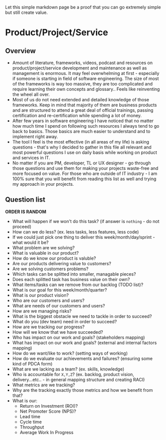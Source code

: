 Let this simple markdown page be a proof that you can go extremely simple but still create value.
# Product/Project/Service
## Overview
- Amount of literature, frameworks, videos, podcast and resources on product/project/service development and maintenance as well as management is enormous. It may feel overwhelming at first - especially if someone is starting in field of software engineering. The size of most of the frameworks is way too massive, they are too complicated and require learning their own concepts and glossary.. Feels like reinventing the wheel all over.
- Most of us do not need extended and detailed knowledge of those frameworks. Keep in mind that majority of them are business products and are structured to attend a great deal of official trainings, passing certification and re-certification while spending a lot of money.  
- After few years in software engineering I have noticed that no matter how much time I spend on following such resources I always tend to go back to basics. Those basics are much easier to understand and to implement right away.  
- The tool I feel is the most effective (in all areas of my life) is asking questions - that's why I decided to gather in this file all relevant and most powerful questions I use on daily basis while working on product and services in IT.
- No matter if you are PM, developer, TL or UX designer - go through those questions and use them for making your projects waste-free and more focused on value. 
For those who are outside of IT industry - I am 100% sure that you will benefit from reading this list as well and trying my approach in your projects.
## Question list
**ORDER IS RANDOM**
-  What will happen if we won't do this task? (if answer is `nothing` - do not proceed)
- How can we do less? (ex. less tasks, less features, less code)
- If we could just pick one thing to deliver this week/month/day/sprint - what would it be?
- What problem are we solving?
- What is valuable in our product?
- How do we know our product is valuble?
- Are our products delivering value to customers?
- Are we solving customers problems?
- Which tasks can be splitted into smaller, managable pieces?
- Does each splitted task has business value on their own?
- What items/tasks can we remove from our backlog (TODO list)?
- What is our goal for this week/month/quarter?
- What is our product vision?
- Who are our customers and users? 
- What are needs of our customers and users?
- How are we managing risks?
- What is the biggest obstacle we need to tackle in order to succeed?
- What do you (dev team) need in order to succeed?
- How are we tracking our progress?
- How will we know that we have succeeded?
- Who has impact on our work and goals? (stakeholders mapping)
- What has impact on our work and goals? (external and internal factors mapping)
- How do we want/like to work? (setting ways of working)
- How do we evaluate our achievements and failures? (ensuring some kind of PDCA form)
- What are we lacking as a team? (ex. skills, knowledge)
- Who is accountable for `X,Y,Z`? (ex. backlog, product vision, delivery...etc.. - in general mapping structure and creating RACI)
- What metrics are we tracking?
- Why are the tracking exactly those metrics and how we benefit from that?
- What is our:
    - Return on Investment (ROI)?
    - Net Promoter Score (NPS)?
    - Lead time
    - Cycle time
    - Throughput
    - Average Work In Progress





